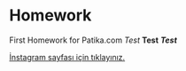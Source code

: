 # Homework
First Homework for Patika.com
*Test*
**Test**
***Test***

[İnstagram sayfası için tıklayınız.](https://www.instagram.com/ecebeyzaozen/)

